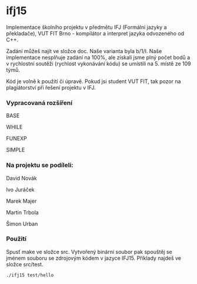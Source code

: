 # ifj15
Implementace školního projektu v předmětu IFJ (Formální jazyky a překladače), VUT FIT Brno - kompilátor a interpret jazyka odvozeného od C++.

Zadání můžeš najít ve složce doc. Naše varianta byla b/1/I. Naše implementace nesplňuje zadání na 100%, ale získali jsme plný počet bodů a v rychlostní soutěži (rychlost vykonávání kódu) se umístili na 5. místě ze 109 týmů.

Kód je volně k použití či úpravě. Pokud jsi student VUT FIT, tak pozor na plagiátorství při řešení projektu v IFJ.

### Vypracovaná rozšíření ###
BASE

WHILE

FUNEXP

SIMPLE

### Na projektu se podíleli: ###
David Novák

Ivo Juráček

Marek Majer

Martin Trbola

Šimon Urban

### Použití ###
Spusť make ve složce src. Vytvořený binární soubor pak spouštěj se jménem souboru se zdrojovým kódem v jazyce IFJ15. Příklady najdeš ve složce src/test.

```
./ifj15 test/hello

```
